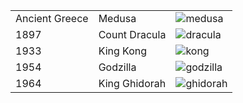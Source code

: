 ||||
|---|---|---|
| Ancient Greece | Medusa | ![medusa](http://pre14.deviantart.net/b9eb/th/pre/f/2015/188/6/d/medusa_battle_illustration_by_babaganoosh99-d90ctb2.png) |
| 1897 | Count Dracula | ![dracula](http://www.bran-castle.com/assets/pages/dracula-main1.jpg) |
| 1933 | King Kong | ![kong](http://img09.deviantart.net/4d09/i/2015/348/9/a/kingkong_by_deniseworisch-d9k5gci.jpg) |
| 1954 | Godzilla | ![godzilla](https://img.yesmovies.to/2016/07/15/cover/7b4278828847b86755289d94afce71e6-godzilla-1468643934.jpg) |
| 1964 | King Ghidorah | ![ghidorah](http://vignette2.wikia.nocookie.net/idw-godzilla/images/3/3d/King_Ghidorah_Cataclysm.jpg/revision/latest?cb=20141115221605) |

